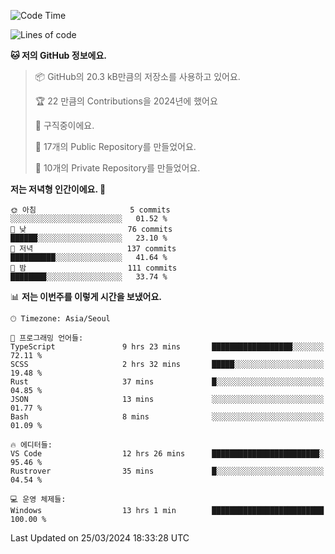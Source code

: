   <!--START_SECTION:waka-->
![Code Time](http://img.shields.io/badge/Code%20Time-464%20hrs%2053%20mins-blue)

![Lines of code](https://img.shields.io/badge/%EC%A0%80%EB%8A%94%20%EC%97%AC%ED%83%9C%EA%B9%8C%EC%A7%80%20-212.3%20thousand%20%EC%A4%84%EC%9D%98%20%EC%BD%94%EB%93%9C%EB%A5%BC%20%EC%9E%91%EC%84%B1%ED%96%88%EC%96%B4%EC%9A%94.-blue)

**🐱 저의 GitHub 정보에요.** 

> 📦 GitHub의 20.3 kB만큼의 저장소를 사용하고 있어요. 
 > 
> 🏆 22 만큼의 Contributions을 2024년에 했어요
 > 
> 💼 구직중이에요.
 > 
> 📜 17개의 Public Repository를 만들었어요. 
 > 
> 🔑 10개의 Private Repository를 만들었어요. 
 > 
**저는 저녁형 인간이에요. 🦉** 

```text
🌞 아침                     5 commits           ░░░░░░░░░░░░░░░░░░░░░░░░░   01.52 % 
🌆 낮　                     76 commits          ██████░░░░░░░░░░░░░░░░░░░   23.10 % 
🌃 저녁                     137 commits         ██████████░░░░░░░░░░░░░░░   41.64 % 
🌙 밤　                     111 commits         ████████░░░░░░░░░░░░░░░░░   33.74 % 
```


📊 **저는 이번주를 이렇게 시간을 보냈어요.** 

```text
🕑︎ Timezone: Asia/Seoul

💬 프로그래밍 언어들: 
TypeScript               9 hrs 23 mins       ██████████████████░░░░░░░   72.11 % 
SCSS                     2 hrs 32 mins       █████░░░░░░░░░░░░░░░░░░░░   19.48 % 
Rust                     37 mins             █░░░░░░░░░░░░░░░░░░░░░░░░   04.85 % 
JSON                     13 mins             ░░░░░░░░░░░░░░░░░░░░░░░░░   01.77 % 
Bash                     8 mins              ░░░░░░░░░░░░░░░░░░░░░░░░░   01.09 % 

🔥 에디터들: 
VS Code                  12 hrs 26 mins      ████████████████████████░   95.46 % 
Rustrover                35 mins             █░░░░░░░░░░░░░░░░░░░░░░░░   04.54 % 

💻 운영 체제들: 
Windows                  13 hrs 1 min        █████████████████████████   100.00 % 
```


 Last Updated on 25/03/2024 18:33:28 UTC
<!--END_SECTION:waka-->
